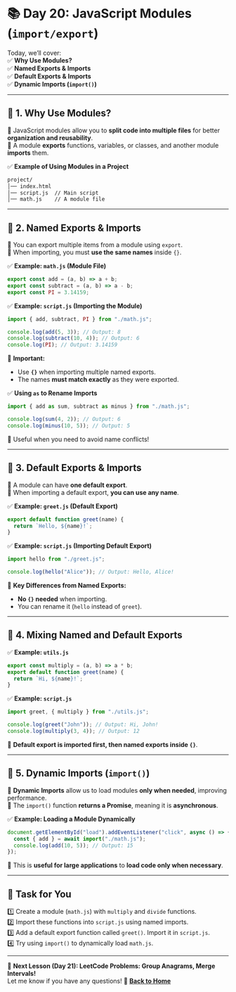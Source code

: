 # **📚 Day 20: JavaScript Modules (`import/export`)**  

Today, we’ll cover:  
✅ **Why Use Modules?**  
✅ **Named Exports & Imports**  
✅ **Default Exports & Imports**  
✅ **Dynamic Imports (`import()`)**  

---

## **🔹 1. Why Use Modules?**  
📌 JavaScript modules allow you to **split code into multiple files** for better **organization and reusability**.  
📌 A module **exports** functions, variables, or classes, and another module **imports** them.  

✅ **Example of Using Modules in a Project**  
```txt
project/
│── index.html
│── script.js  // Main script
│── math.js    // A module file
```

---

## **🔹 2. Named Exports & Imports**  
📌 You can export multiple items from a module using `export`.  
📌 When importing, you must **use the same names** inside `{}`.  

✅ **Example: `math.js` (Module File)**
```js
export const add = (a, b) => a + b;
export const subtract = (a, b) => a - b;
export const PI = 3.14159;
```

✅ **Example: `script.js` (Importing the Module)**
```js
import { add, subtract, PI } from "./math.js";

console.log(add(5, 3)); // Output: 8
console.log(subtract(10, 4)); // Output: 6
console.log(PI); // Output: 3.14159
```
🚀 **Important:**  
- Use **`{}`** when importing multiple named exports.  
- The names **must match exactly** as they were exported.  

✅ **Using `as` to Rename Imports**  
```js
import { add as sum, subtract as minus } from "./math.js";

console.log(sum(4, 2)); // Output: 6
console.log(minus(10, 5)); // Output: 5
```
🔹 Useful when you need to avoid name conflicts!  

---

## **🔹 3. Default Exports & Imports**  
📌 A module can have **one default export**.  
📌 When importing a default export, **you can use any name**.  

✅ **Example: `greet.js` (Default Export)**
```js
export default function greet(name) {
  return `Hello, ${name}!`;
}
```

✅ **Example: `script.js` (Importing Default Export)**
```js
import hello from "./greet.js";

console.log(hello("Alice")); // Output: Hello, Alice!
```
🚀 **Key Differences from Named Exports:**  
- **No `{}` needed** when importing.  
- You can rename it (`hello` instead of `greet`).  

---

## **🔹 4. Mixing Named and Default Exports**  
✅ **Example: `utils.js`**
```js
export const multiply = (a, b) => a * b;
export default function greet(name) {
  return `Hi, ${name}!`;
}
```
✅ **Example: `script.js`**
```js
import greet, { multiply } from "./utils.js";

console.log(greet("John")); // Output: Hi, John!
console.log(multiply(3, 4)); // Output: 12
```
🔹 **Default export is imported first, then named exports inside `{}`**.  

---

## **🔹 5. Dynamic Imports (`import()`)**  
📌 **Dynamic Imports** allow us to load modules **only when needed**, improving performance.  
📌 The `import()` function **returns a Promise**, meaning it is **asynchronous**.  

✅ **Example: Loading a Module Dynamically**  
```js
document.getElementById("load").addEventListener("click", async () => {
  const { add } = await import("./math.js");
  console.log(add(10, 5)); // Output: 15
});
```
🔹 This is **useful for large applications** to **load code only when necessary**.  

---

## **📝 Task for You**  
1️⃣ Create a module (`math.js`) with `multiply` and `divide` functions.  
2️⃣ Import these functions into `script.js` using named imports.  
3️⃣ Add a default export function called `greet()`. Import it in `script.js`.  
4️⃣ Try using `import()` to dynamically load `math.js`.  

---

🎯 **Next Lesson (Day 21): **LeetCode Problems:** Group Anagrams, Merge Intervals!**  
Let me know if you have any questions! 🚀
[**Back to Home**](../../../)